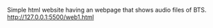 Simple html website having an webpage that shows audio files of BTS.
http://127.0.0.1:5500/web1.html


